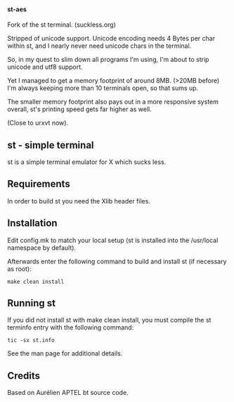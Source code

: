 #### st-aes

Fork of the st terminal. (suckless.org)

Stripped of unicode support.
Unicode encoding needs 4 Bytes per char within st,
and I nearly never need unicode chars in the terminal.

So, in my quest to slim down all programs I'm using,
I'm about to strip unicode and utf8 support.

Yet I managed to get a memory footprint of around 8MB. 
(>20MB before)
I'm always keeping more than 10 terminals open,
so that sums up.

The smaller memory footprint also pays out in a more responsive
system overall, st's printing speed gets far higher as well.

(Close to urxvt now).





st - simple terminal
--------------------
st is a simple terminal emulator for X which sucks less.


Requirements
------------
In order to build st you need the Xlib header files.


Installation
------------
Edit config.mk to match your local setup (st is installed into
the /usr/local namespace by default).

Afterwards enter the following command to build and install st (if
necessary as root):

    make clean install


Running st
----------
If you did not install st with make clean install, you must compile
the st terminfo entry with the following command:

    tic -sx st.info

See the man page for additional details.

Credits
-------
Based on Aurélien APTEL <aurelien dot aptel at gmail dot com> bt source code.

